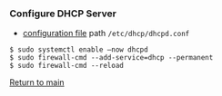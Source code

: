 ### Configure DHCP Server
- [configuration file](./dhcpd.conf) path  `/etc/dhcp/dhcpd.conf`
```
$ sudo systemctl enable –now dhcpd
$ sudo firewall-cmd --add-service=dhcp --permanent 
$ sudo firewall-cmd --reload
```

[Return to main](../README.md)
